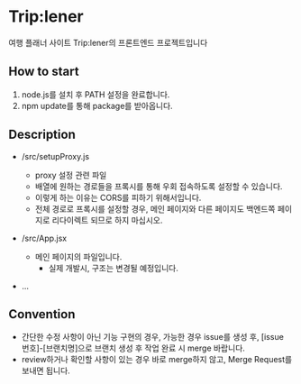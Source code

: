 # Trip:lener
여행 플래너 사이트 Trip:lener의 프론트엔드 프로젝트입니다

## How to start
1. node.js를 설치 후 PATH 설정을 완료합니다.
2. npm update를 통해 package를 받아옵니다.

## Description
- /src/setupProxy.js 
    - proxy 설정 관련 파일
    - 배열에 원하는 경로들을 프록시를 통해 우회 접속하도록 설정할 수 있습니다.
    - 이렇게 하는 이유는 CORS를 피하기 위해서입니다.
    - 전체 경로로 프록시를 설정할 경우, 메인 페이지와 다른 페이지도 백엔드쪽 페이지로 리다이렉트 되므로 하지 마십시오.

- /src/App.jsx
    - 메인 페이지의 파일입니다.
        - 실제 개발시, 구조는 변경될 예정입니다.

- ...

## Convention
- 간단한 수정 사항이 아닌 기능 구현의 경우, 가능한 경우 issue를 생성 후, [issue 번호]-[브랜치명]으로 브랜치 생성 후 작업 완료 시 merge 바랍니다.
- review하거나 확인할 사항이 있는 경우 바로 merge하지 않고, Merge Request를 보내면 됩니다.
